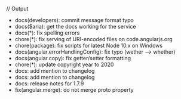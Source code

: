 // Output
- docs(developers): commit message format typo
- docs($aria): get the docs working for the service
- docs(*): fix spelling errors
- chore(*): fix serving of URI-encoded files on code.angularjs.org
- chore(package): fix scripts for latest Node 10.x on Windows
- docs(angular.errorHandlingConfig): fix typo (wether --> whether)
- docs(angular.copy): fix getter/setter formatting
- chore(*): update copyright year to 2020
- docs: add mention to changelog
- docs: add mention to changelog
- docs: release notes for 1.7.9
- fix(angular.merge): do not merge proto property 
